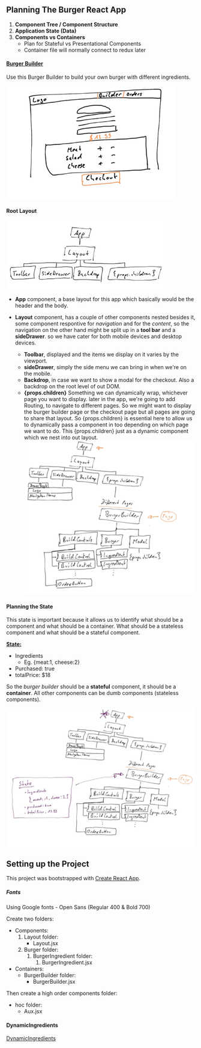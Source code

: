 ## Planning The Burger React App

1. **Component Tree / Component Structure**
2. **Application State (Data)**
3. **Components vs Containers**
   - Plan for Stateful vs Presentational Components
   - Container file will normally connect to redux later

#### <u>Burger Builder</u>

Use this Burger Builder to build your own burger with different ingredients.

![BurgerBuilder](./docs/imgs/BurgerBuilder.png)

#### Root Layout

![rootLayout](./docs/imgs/rootLayout.png)

- **App** component, a base layout for this app which basically would be the header and the body.

- **Layout** component, has a couple of other components nested besides it, some component respontive for _navigation_ and for the _content_, so the navigation on the other hand might be split up in a **tool bar** and a **sideDrawer**. so we have cater for both mobile devices and desktop devices.
  - **Toolbar**, displayed and the items we display on it varies by the viewport.
  - **sideDrawer**, simply the side menu we can bring in when we're on the mobile.
  - **Backdrop**, in case we want to show a modal for the checkout. Also a backdrop on the root level of out DOM.
  - **{props.children}** Something we can dynamically wrap, whichever page you want to display. later in the app, we're going to add Routing, to navigate to different pages. So we might want to display the burger builder page or the checkout page but all pages are going to share that layout. So {props.children} is essential here to allow us to dynamically pass a component in too depending on which page we want to do. This {props.children} just as a dynamic component which we nest into out layout. ![layout](./docs/imgs/layout.png)

#### Planning the State

This state is important because it allows us to identify what should be a component and what should be a container. What should be a stateless component and what should be a stateful component.

**<u>State:</u>**

- Ingredients
  - Eg. {meat:1, cheese:2}
- Purchased: true
- totalPrice: \$18

So the _burger builder_ should be a **stateful** component, it should be a **container**. All other components can be dumb components (stateless components).

![state](./docs/imgs/state.png)

## Setting up the Project

This project was bootstrapped with [Create React App](https://github.com/facebook/create-react-app).

##### Fonts

Using Google fonts - Open Sans (Regular 400 & Bold 700)

Create two folders:

- Components:
  1. Layout folder:
     - Layout.jsx
  2. Burger folder:
     1. BurgerIngredient folder:
        1. BurgerIngredient.jsx
- Containers:
  - BurgerBuilder folder:
    - BurgerBuilder.jsx

Then create a high order components folder:

- hoc folder:
  - Aux.jsx



#### DynamicIngredients

[DynamicIngredients](./DynamicIngredients.md)
